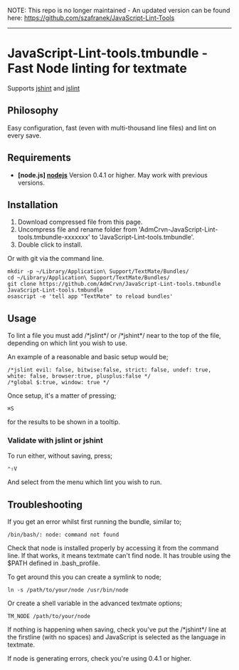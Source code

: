 NOTE: This repo is no longer maintained - An updated version can be found here: https://github.com/szafranek/JavaScript-Lint-Tools

---

# JavaScript-Lint-tools.tmbundle - Fast Node linting for textmate

Supports [jshint][jshint] and [jslint][jslint]

## Philosophy
Easy configuration, fast (even with multi-thousand line files) and lint on every save.

## Requirements
* **[node.js] [nodejs]** Version 0.4.1 or higher. May work with previous versions.

## Installation

1. Download compressed file from this page.
2. Uncompress file and rename folder from  'AdmCrvn-JavaScript-Lint-tools.tmbundle-xxxxxxx' to 'JavaScript-Lint-tools.tmbundle'.
3. Double click to install.

Or with git via the command line.

	mkdir -p ~/Library/Application\ Support/TextMate/Bundles/
	cd ~/Library/Application\ Support/TextMate/Bundles/
	git clone https://github.com/AdmCrvn/JavaScript-Lint-tools.tmbundle JavaScript-Lint-tools.tmbundle
	osascript -e 'tell app "TextMate" to reload bundles'

## Usage
To lint a file you must add /\*jslint\*/ or /\*jshint*/ near to the top of the file, depending on which lint you wish to use.

An example of a reasonable and basic setup would be;

	/*jslint evil: false, bitwise:false, strict: false, undef: true, white: false, browser:true, plusplus:false */
	/*global $:true, window: true */
	
Once setup, it's a matter of pressing;

	⌘S
for the results to be shown in a tooltip.

### Validate with jslint or jshint

To run either, without saving, press;

	⌃⇧V
And select from the menu which lint you wish to run.

## Troubleshooting
If you get an error whilst first running the bundle, similar to;

	/bin/bash/: node: command not found

Check that node is installed properly by accessing it from the command line. If that works, it means textmate can't find node. It has trouble using the $PATH defined in .bash_profile.

To get around this you can create a symlink to node;

	ln -s /path/to/your/node /usr/bin/node
	
Or create a shell variable in the advanced textmate options;

	TM_NODE	/path/to/your/node

If nothing is happening when saving, check you've put the /\*jshint\*/ line at the firstline (with no spaces) and JavaScript is selected as the language in textmate.

If node is generating errors, check you're using 0.4.1 or higher.

[jslint]: http://www.jslint.com/
[jshint]: http://jshint.org/
[nodejs]: http://nodejs.org
[nodejsInstall]: https://github.com/joyent/node/wiki/Installation
